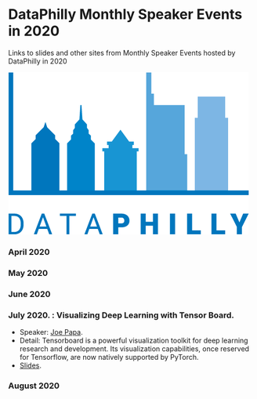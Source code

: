 # DataPhilly Monthly Speaker Events in 2020
Links to slides and other sites from Monthly Speaker Events hosted by DataPhilly in 2020

<img src="DataPhillyLogo_Final-01.png?raw=true"/>

### April 2020

### May 2020

### June 2020

### July 2020. : Visualizing Deep Learning with Tensor Board. 
  * Speaker: [Joe Papa](https://www.linkedin.com/in/mrjoepapa/).  
  * Detail: Tensorboard is a powerful visualization toolkit for deep learning research and development. Its visualization capabilities, once reserved for Tensorflow, are now natively supported by PyTorch.  
  * [Slides](/pdf/July2020_JoePapa_TensorboardWithPyTorch.pdf).  

### August 2020

